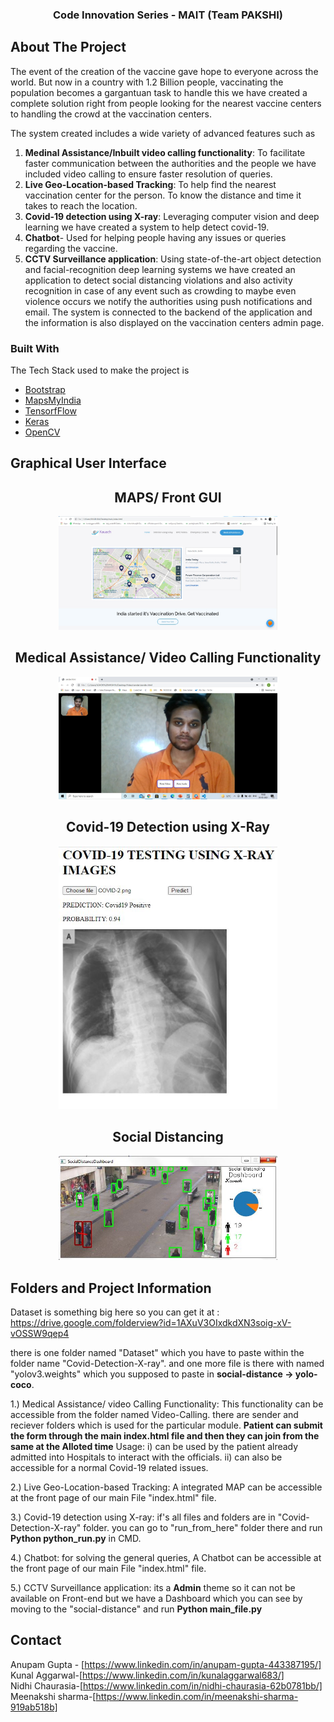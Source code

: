<p align="center">
  <h3 align="center">Code Innovation Series - MAIT (Team PAKSHI)</h3>
  <p align="center">
  </p>
</p>

## About The Project
The event of the creation of the vaccine gave hope to everyone across the world. But now in a country with 1.2 Billion people, vaccinating the population becomes a gargantuan task to handle this we have created a complete solution right from people looking for the nearest vaccine centers to handling the crowd at the vaccination centers.

The system created includes a wide variety of advanced features such as 
1. <b>Medinal Assistance/Inbuilt video calling functionality</b>: To facilitate faster communication between the authorities and the people we have included video calling to ensure faster resolution of queries.
2. <b>Live Geo-Location-based Tracking</b>: To help find the nearest vaccination center for the person. To know the distance and time it takes to reach the location.
3. <b>Covid-19 detection using X-ray</b>: Leveraging computer vision and deep learning we have created a system to help detect covid-19.
4. <b>Chatbot</b>- Used for helping people having any issues or queries regarding the vaccine.
5. <b>CCTV Surveillance application</b>: Using state-of-the-art object detection and facial-recognition deep learning systems we have created an application to detect social distancing violations and also activity recognition in case of any event such as crowding to maybe even violence occurs we notify the authorities using push notifications and email. The system is connected to the backend of the application and the information is also displayed on the vaccination centers admin page.

### Built With

The Tech Stack used to make the project is
* [Bootstrap](https://getbootstrap.com)
* [MapsMyIndia]()
* [TensorfFlow](https://www.tensorflow.org/)
* [Keras](https://keras.io/)
* [OpenCV](https://opencv.org/)

## Graphical User Interface

<p align="center">
  <h2 align="center">MAPS/ Front GUI</h3>
  <p align="center">
  </p>
</p>
<p align="center">
<img src="https://github.com/Anupamgupta01/Project-Kavach/blob/master/Output/Front.jpg?raw=true" alt="drawing" width="350"/>
</p>

<p align="center">
  <h2 align="center">Medical Assistance/ Video Calling Functionality</h3>
  <p align="center">
  </p>
</p>
<p align="center">
<img src="https://github.com/Anupamgupta01/Project-Kavach/blob/master/Output/Medical.jpg?raw=true" alt="drawing" width="350"/>
</p>

<p align="center">
  <h2 align="center">Covid-19 Detection using X-Ray</h3>
  <p align="center">
  </p>
</p>
<p align="center">
<img src="https://github.com/Anupamgupta01/Project-Kavach/blob/master/Output/detect.JPG?raw=true" alt="drawing" width="350"/>
</p>

<p align="center">
  <h2 align="center">Social Distancing</h3>
  <p align="center">
  </p>
</p>
<p align="center">
<img src="https://github.com/Anupamgupta01/Project-Kavach/blob/master/Output/social.JPG?raw=true" alt="drawing" width="350"/>
</p>

## Folders and Project Information

Dataset is something big here so you can get it at : https://drive.google.com/folderview?id=1AXuV3OIxdkdXN3soig-xV-vOSSW9qep4

there is one folder named "Dataset" which you have to paste within the  folder name "Covid-Detection-X-ray".
and one more file is there with named "yolov3.weights" which you supposed to paste in **social-distance -> yolo-coco**. 

1.) Medical Assistance/ video Calling Functionality: This functionality can be accessible from the folder named Video-Calling. there are sender and reciever folders which is used for the particular module. <b>Patient can submit the form through the main index.html file and then they can join from the same at the Alloted time</b>
 Usage: 
 i) can be used by the patient already admitted into Hospitals to interact with the officials.
 ii) can also be  accessible for a normal Covid-19 related issues.
 
2.) Live Geo-Location-based Tracking: A integrated MAP can be accessible at the front page of our main File "index.html" file.

3.) Covid-19 detection using X-ray: if's all files and folders are in "Covid-Detection-X-ray" folder. you can go to "run_from_here" folder there and run **Python python_run.py** in CMD. 

4.) Chatbot: for solving the general queries, A Chatbot can be accessible at the front page of our main File "index.html" file.

5.) CCTV Surveillance application: its a **Admin** theme so it can not be available on Front-end but we have a Dashboard which you can see by moving to the "social-distance" and run **Python main_file.py**
## Contact

Anupam Gupta - [https://www.linkedin.com/in/anupam-gupta-443387195/]
</br>
Kunal Aggarwal-[https://www.linkedin.com/in/kunalaggarwal683/]
</br>
Nidhi Chaurasia-[https://www.linkedin.com/in/nidhi-chaurasia-62b0781bb/]
</br>
Meenakshi sharma-[https://www.linkedin.com/in/meenakshi-sharma-919ab518b]

